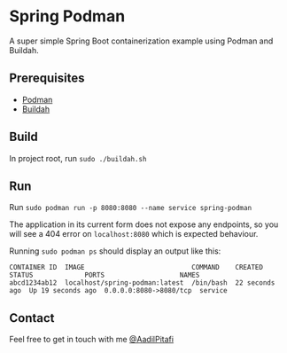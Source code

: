 # Spring Podman

A super simple Spring Boot containerization example using Podman and Buildah.

## Prerequisites

- [Podman](https://podman.io)
- [Buildah](https://buildah.io)

## Build

In project root, run `sudo ./buildah.sh`

## Run

Run `sudo podman run -p 8080:8080 --name service spring-podman`

The application in its current form does not expose any endpoints, so you will see a 404 error on `localhost:8080` which is expected behaviour.

Running `sudo podman ps` should display an output like this:

```
CONTAINER ID  IMAGE                           COMMAND    CREATED         STATUS             PORTS                   NAMES
abcd1234ab12  localhost/spring-podman:latest  /bin/bash  22 seconds ago  Up 19 seconds ago  0.0.0.0:8080->8080/tcp  service
```

## Contact

Feel free to get in touch with me [@AadilPitafi](https://twitter.com/AadilPitafi)
